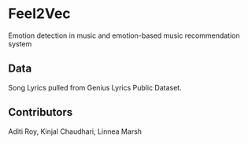 # Feel2Vec
Emotion detection in music and emotion-based music recommendation system

## Data
Song Lyrics pulled from Genius Lyrics Public Dataset.

## Contributors
Aditi Roy, Kinjal Chaudhari, Linnea Marsh
